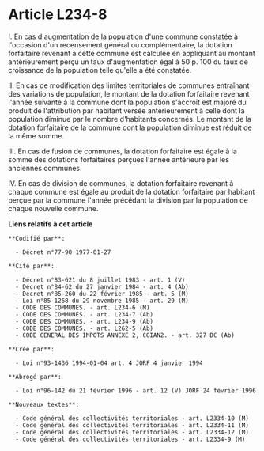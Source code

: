 # Article L234-8

I. En cas d'augmentation de la population d'une commune constatée à l'occasion d'un recensement général ou complémentaire, la
dotation forfaitaire revenant à cette commune est calculée en appliquant au montant antérieurement perçu un taux
d'augmentation égal à 50 p. 100 du taux de croissance de la population telle qu'elle a été constatée.

II. En cas de modification des limites territoriales de communes entraînant des variations de population, le montant de la
dotation forfaitaire revenant l'année suivante à la commune dont la population s'accroît est majoré du produit de
l'attribution par habitant versée antérieurement à celle dont la population diminue par le nombre d'habitants concernés. Le
montant de la dotation forfaitaire de la commune dont la population diminue est réduit de la même somme.

III. En cas de fusion de communes, la dotation forfaitaire est égale à la somme des dotations forfaitaires perçues l'année
antérieure par les anciennes communes.

IV. En cas de division de communes, la dotation forfaitaire revenant à chaque commune est égale au produit de la dotation
forfaitaire par habitant perçue par la commune l'année précédant la division par la population de chaque nouvelle commune.

**Liens relatifs à cet article**

	**Codifié par**:

	  - Décret n°77-90 1977-01-27

	**Cité par**:

	  - Décret n°83-621 du 8 juillet 1983 - art. 1 (V)
	  - Décret n°84-62 du 27 janvier 1984 - art. 4 (Ab)
	  - Décret n°85-260 du 22 février 1985 - art. 5 (M)
	  - Loi n°85-1268 du 29 novembre 1985 - art. 29 (M)
	  - CODE DES COMMUNES. - art. L234-6 (M)
	  - CODE DES COMMUNES. - art. L234-7 (Ab)
	  - CODE DES COMMUNES. - art. L234-9 (Ab)
	  - CODE DES COMMUNES. - art. L262-5 (Ab)
	  - CODE GENERAL DES IMPOTS ANNEXE 2, CGIAN2. - art. 327 DC (Ab)

	**Créé par**:

	  - Loi n°93-1436 1994-01-04 art. 4 JORF 4 janvier 1994

	**Abrogé par**:

	  - Loi n°96-142 du 21 février 1996 - art. 12 (V) JORF 24 février 1996

	**Nouveaux textes**:

	  - Code général des collectivités territoriales - art. L2334-10 (M)
	  - Code général des collectivités territoriales - art. L2334-11 (M)
	  - Code général des collectivités territoriales - art. L2334-12 (M)
	  - Code général des collectivités territoriales - art. L2334-9 (M)
